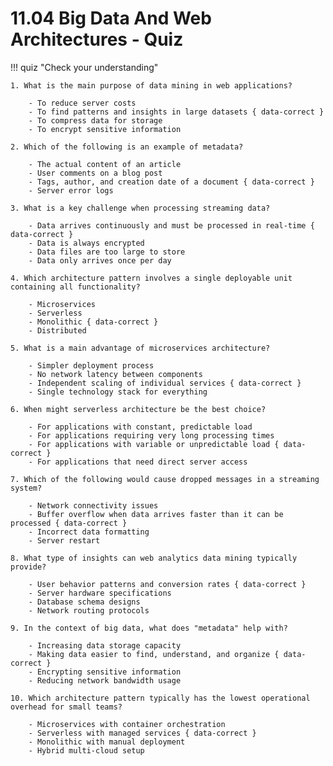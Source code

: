 # 11.04 Big Data And Web Architectures - Quiz

!!! quiz "Check your understanding"

    1. What is the main purpose of data mining in web applications?

        - To reduce server costs
        - To find patterns and insights in large datasets { data-correct }
        - To compress data for storage
        - To encrypt sensitive information

    2. Which of the following is an example of metadata?

        - The actual content of an article
        - User comments on a blog post
        - Tags, author, and creation date of a document { data-correct }
        - Server error logs

    3. What is a key challenge when processing streaming data?

        - Data arrives continuously and must be processed in real-time { data-correct }
        - Data is always encrypted
        - Data files are too large to store
        - Data only arrives once per day

    4. Which architecture pattern involves a single deployable unit containing all functionality?

        - Microservices
        - Serverless
        - Monolithic { data-correct }
        - Distributed

    5. What is a main advantage of microservices architecture?

        - Simpler deployment process
        - No network latency between components
        - Independent scaling of individual services { data-correct }
        - Single technology stack for everything

    6. When might serverless architecture be the best choice?

        - For applications with constant, predictable load
        - For applications requiring very long processing times
        - For applications with variable or unpredictable load { data-correct }
        - For applications that need direct server access

    7. Which of the following would cause dropped messages in a streaming system?

        - Network connectivity issues
        - Buffer overflow when data arrives faster than it can be processed { data-correct }
        - Incorrect data formatting
        - Server restart

    8. What type of insights can web analytics data mining typically provide?

        - User behavior patterns and conversion rates { data-correct }
        - Server hardware specifications
        - Database schema designs
        - Network routing protocols

    9. In the context of big data, what does "metadata" help with?

        - Increasing data storage capacity
        - Making data easier to find, understand, and organize { data-correct }
        - Encrypting sensitive information
        - Reducing network bandwidth usage

    10. Which architecture pattern typically has the lowest operational overhead for small teams?

        - Microservices with container orchestration
        - Serverless with managed services { data-correct }
        - Monolithic with manual deployment
        - Hybrid multi-cloud setup
